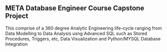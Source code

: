 ## META Database Engineer Course Capstone Project
This comprise of a 360 degree Analytic Engineering life-cycle ranging from Data Modelling to Data Analysis usng Advanced SQL such as Stored Procedures, Triggers, etc, Data Visualization and Python/MYSQL Database Integration
